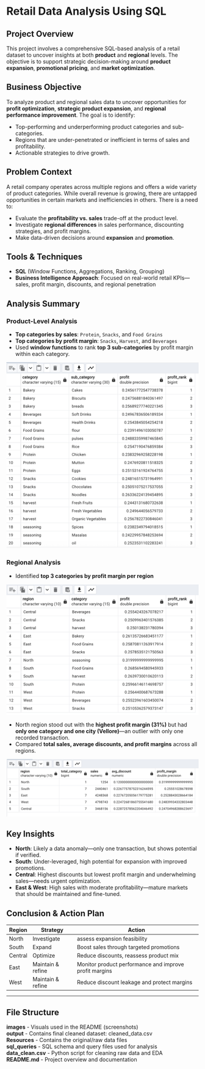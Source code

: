 # Retail Data Analysis Using SQL

## Project Overview

This project involves a comprehensive SQL-based analysis of a retail dataset to uncover insights at both **product** and **regional** levels. The objective is to support strategic decision-making around **product expansion**, **promotional pricing**, and **market optimization**.



## Business Objective

To analyze product and regional sales data to uncover opportunities for **profit optimization**, **strategic product expansion**, and **regional performance improvement**. The goal is to identify:

- Top-performing and underperforming product categories and sub-categories.
- Regions that are under-penetrated or inefficient in terms of sales and profitability.
- Actionable strategies to drive growth.



## Problem Context

A retail company operates across multiple regions and offers a wide variety of product categories. While overall revenue is growing, there are untapped opportunities in certain markets and inefficiencies in others. There is a need to:

- Evaluate the **profitability vs. sales** trade-off at the product level.
- Investigate **regional differences** in sales performance, discounting strategies, and profit margins.
- Make data-driven decisions around **expansion** and **promotion**.



## Tools & Techniques

- **SQL** (Window Functions, Aggregations, Ranking, Grouping)
- **Business Intelligence Approach**: Focused on real-world retail KPIs—sales, profit margin, discounts, and regional penetration



## Analysis Summary

### Product-Level Analysis
- **Top categories by sales**: `Protein`, `Snacks`, and `Food Grains`
- **Top categories by profit margin**: `Snacks`, `Harvest`, and `Beverages`
- Used **window functions** to rank **top 3 sub-categories** by profit margin within each category.

![Top 3 Sub-Categories by Profit Margin](images/top_3_sub_cat.png)


### Regional Analysis
- Identified **top 3 categories by profit margin per region**

![KPI by Region](images/top_3_cate_regionwise.png)

- North region stood out with the **highest profit margin (31%)** but had **only one category and one city (Vellore)**—an outlier with only one recorded transaction.
- Compared **total sales, average discounts, and profit margins** across all regions.

![KPI by Region](images/KPI_regionwise.png)



## Key Insights

- **North**: Likely a data anomaly—only one transaction, but shows potential if verified.
- **South**: Under-leveraged, high potential for expansion with improved promotions.
- **Central**: Highest discounts but lowest profit margin and underwhelming sales—needs urgent optimization.
- **East & West**: High sales with moderate profitability—mature markets that should be maintained and fine-tuned.



## Conclusion & Action Plan

| Region   | Strategy         | Action                                                              |
|----------|------------------|---------------------------------------------------------------------|
| North    | Investigate      | assess expansion feasibility                         |
| South    | Expand           | Boost sales through targeted promotions                             |
| Central  | Optimize         | Reduce discounts, reassess product mix                              |
| East     | Maintain & refine| Monitor product performance and improve profit margins              |
| West     | Maintain & refine| Reduce discount leakage and protect margins                         |

---

## File Structure

**images** - Visuals used in the README (screenshots) </br>
**output** - Contains final cleaned dataset: cleaned_data.csv </br>
**Resources** - Contains the original/raw data files </br>
**sql_queries** - SQL schema and query files used for analysis </br>
**data_clean.csv** - Python script for cleaning raw data and EDA </br>
**README.md** - Project overview and documentation </br>


